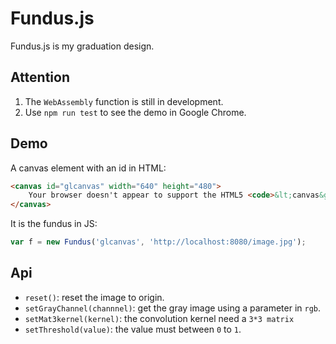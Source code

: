 # Fundus.js

Fundus.js is my graduation design.

## Attention

1. The `WebAssembly` function is still in development.
2. Use `npm run test` to see the demo in Google Chrome.

## Demo

A canvas element with an id in HTML:

```html
<canvas id="glcanvas" width="640" height="480">
    Your browser doesn't appear to support the HTML5 <code>&lt;canvas&gt;</code> element.
</canvas>
```

It is the fundus in JS:

```javascript
var f = new Fundus('glcanvas', 'http://localhost:8080/image.jpg');
```

## Api

- `reset()`: reset the image to origin.
- `setGrayChannel(channnel)`: get the gray image using a parameter in `rgb`.
- `setMat3kernel(kernel)`: the convolution kernel need a `3*3 matrix`
- `setThreshold(value)`: the value must between `0` to `1`.